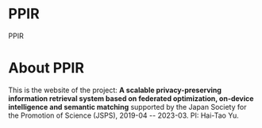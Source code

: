 # PPIR
PPIR

# About PPIR

This is the website of the project: **A scalable privacy-preserving information retrieval system based on federated
optimization, on-device intelligence and semantic matching** supported by the Japan Society for the Promotion of Science (JSPS), 2019-04 -- 2023-03. PI: Hai-Tao Yu.

